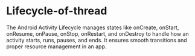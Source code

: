 # Lifecycle-of-thread
The Android Activity Lifecycle manages states like onCreate, onStart, onResume, onPause, onStop, onRestart, and onDestroy to handle how an activity starts, runs, pauses, and ends. It ensures smooth transitions and proper resource management in an app.

